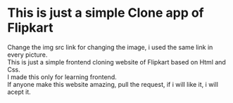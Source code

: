 # This is just a simple Clone app of Flipkart 
Change the img src link for changing the image, i used the same link in every picture.
<br>
This is just a simple frontend cloning website of Flipkart based on Html and Css.
<br>
I made this only for learning frontend.
<br>
If anyone make this website amazing, pull the request, if i will like it, i will acept it.